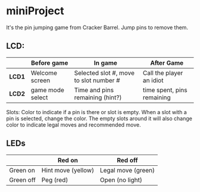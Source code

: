 # miniProject


It's the pin jumping game from Cracker Barrel. Jump pins to remove them.

## LCD:

|      |Before game | In game | After Game|
| ---- | ----------- | ------- | --------- |
| **LCD1** |Welcome screen | Selected slot #, move to slot number # | Call the player an idiot
| **LCD2** |game mode select | Time and pins remaining (hint?)| time spent, pins remaining



Slots:
Color to indicate if a pin is there or slot is empty.
When a slot with a pin is selected, change the color. The empty slots around it will also change color to indicate legal moves and recommended move.
## LEDs
|     | Red on | Red off|
|-----| ----| ------|
| Green on | Hint move (yellow) | Legal move (green) |
| Green off| Peg (red)  | Open (no light) |
